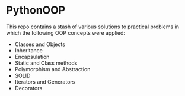 # PythonOOP
This repo contains a stash of various solutions to practical problems in which the following OOP concepts were applied:
- Classes and Objects
- Inheritance
- Encapsulation
- Static and Class methods
- Polymorphism and Abstraction
- SOLID
- Iterators and Generators
- Decorators
